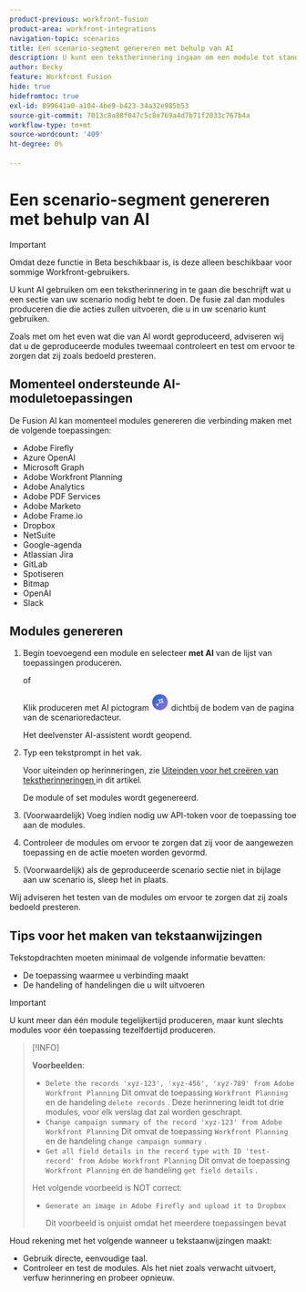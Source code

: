 ```yaml
---
product-previous: workfront-fusion
product-area: workfront-integrations
navigation-topic: scenarios
title: Een scenario-segment genereren met behulp van AI
description: U kunt een tekstherinnering ingaan om een module tot stand te brengen van HTTP die aan de herinnering wordt gevormd.
author: Becky
feature: Workfront Fusion
hide: true
hidefromtoc: true
exl-id: 899641a0-a104-4be9-b423-34a32e985b53
source-git-commit: 7013c8a88f047c5c8e769a4d7b71f2033c767b4a
workflow-type: tm+mt
source-wordcount: '409'
ht-degree: 0%

---
```


# Een scenario-segment genereren met behulp van AI

<!--DO NOT DELETE - linked through CSH-->

>[!IMPORTANT]
>
>Omdat deze functie in Beta beschikbaar is, is deze alleen beschikbaar voor sommige Workfront-gebruikers.

U kunt AI gebruiken om een tekstherinnering in te gaan die beschrijft wat u een sectie van uw scenario nodig hebt te doen. De fusie zal dan modules produceren die die acties zullen uitvoeren, die u in uw scenario kunt gebruiken.

Zoals met om het even wat die van AI wordt geproduceerd, adviseren wij dat u de geproduceerde modules tweemaal controleert en test om ervoor te zorgen dat zij zoals bedoeld presteren.

## Momenteel ondersteunde AI-moduletoepassingen

De Fusion AI kan momenteel modules genereren die verbinding maken met de volgende toepassingen:

* Adobe Firefly
* Azure OpenAI
* Microsoft Graph
* Adobe Workfront Planning
* Adobe Analytics
* Adobe PDF Services
* Adobe Marketo
* Adobe Frame.io
* Dropbox
* NetSuite
* Google-agenda
* Atlassian Jira
* GitLab
* Spotiseren
* Bitmap
* OpenAI
* Slack

## Modules genereren

1. Begin toevoegend een module en selecteer **met AI** van de lijst van toepassingen produceren.

   of

   Klik produceren met AI pictogram ![ produceert met AI ](assets/generate-with-ai-icon-beta.png) dichtbij de bodem van de pagina van de scenarioredacteur.

   Het deelvenster AI-assistent wordt geopend.
1. Typ een tekstprompt in het vak.

   Voor uiteinden op herinneringen, zie [ Uiteinden voor het creëren van tekstherinneringen ](#tips-for-creating-text-prompts) in dit artikel.

   De module of set modules wordt gegenereerd.
1. (Voorwaardelijk) Voeg indien nodig uw API-token voor de toepassing toe aan de modules.
1. Controleer de modules om ervoor te zorgen dat zij voor de aangewezen toepassing en de actie moeten worden gevormd.
1. (Voorwaardelijk) als de geproduceerde scenario sectie niet in bijlage aan uw scenario is, sleep het in plaats.

Wij adviseren het testen van de modules om ervoor te zorgen dat zij zoals bedoeld presteren.

## Tips voor het maken van tekstaanwijzingen

Tekstopdrachten moeten minimaal de volgende informatie bevatten:

* De toepassing waarmee u verbinding maakt
* De handeling of handelingen die u wilt uitvoeren

>[!IMPORTANT]
>
>U kunt meer dan één module tegelijkertijd produceren, maar kunt slechts modules voor één toepassing tezelfdertijd produceren.

>[!INFO]
>
>**Voorbeelden**:
>
>* `Delete the records 'xyz-123', 'xyz-456', 'xyz-789' from Adobe Workfront Planning`
>Dit omvat de toepassing `Workfront Planning` en de handeling `delete records` . Deze herinnering leidt tot drie modules, voor elk verslag dat zal worden geschrapt.
>* `Change campaign summary of the record 'xyz-123' from Adobe Workfront Planning`
>Dit omvat de toepassing `Workfront Planning` en de handeling `change campaign summary` .
>* `Get all field details in the record type with ID 'test-record' from Adobe Workfront Planning`
>Dit omvat de toepassing `Workfront Planning` en de handeling `get field details` .
>
>Het volgende voorbeeld is NOT correct:
>
>* `Generate an image in Adobe Firefly and upload it to Dropbox`
>
>    Dit voorbeeld is onjuist omdat het meerdere toepassingen bevat

Houd rekening met het volgende wanneer u tekstaanwijzingen maakt:

* Gebruik directe, eenvoudige taal.
* Controleer en test de modules. Als het niet zoals verwacht uitvoert, verfuw herinnering en probeer opnieuw.
